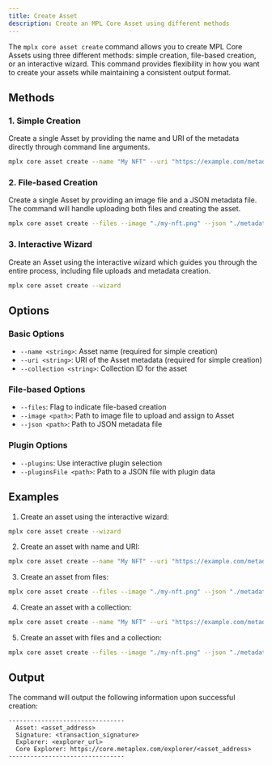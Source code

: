 ```yaml
---
title: Create Asset
description: Create an MPL Core Asset using different methods
---
```


The `mplx core asset create` command allows you to create MPL Core Assets using three different methods: simple creation, file-based creation, or an interactive wizard. This command provides flexibility in how you want to create your assets while maintaining a consistent output format.

## Methods

### 1. Simple Creation
Create a single Asset by providing the name and URI of the metadata directly through command line arguments.

```bash
mplx core asset create --name "My NFT" --uri "https://example.com/metadata.json"
```

### 2. File-based Creation
Create a single Asset by providing an image file and a JSON metadata file. The command will handle uploading both files and creating the asset.

```bash
mplx core asset create --files --image "./my-nft.png" --json "./metadata.json"
```

### 3. Interactive Wizard
Create an Asset using the interactive wizard which guides you through the entire process, including file uploads and metadata creation.

```bash
mplx core asset create --wizard
```

## Options

### Basic Options
- `--name <string>`: Asset name (required for simple creation)
- `--uri <string>`: URI of the Asset metadata (required for simple creation)
- `--collection <string>`: Collection ID for the asset

### File-based Options
- `--files`: Flag to indicate file-based creation
- `--image <path>`: Path to image file to upload and assign to Asset
- `--json <path>`: Path to JSON metadata file

### Plugin Options
- `--plugins`: Use interactive plugin selection
- `--pluginsFile <path>`: Path to a JSON file with plugin data

## Examples

1. Create an asset using the interactive wizard:
```bash
mplx core asset create --wizard
```

2. Create an asset with name and URI:
```bash
mplx core asset create --name "My NFT" --uri "https://example.com/metadata.json"
```

3. Create an asset from files:
```bash
mplx core asset create --files --image "./my-nft.png" --json "./metadata.json"
```

4. Create an asset with a collection:
```bash
mplx core asset create --name "My NFT" --uri "https://example.com/metadata.json" --collection "collection_id_here"
```

5. Create an asset with files and a collection:
```bash
mplx core asset create --files --image "./my-nft.png" --json "./metadata.json" --collection "collection_id_here"
```

## Output

The command will output the following information upon successful creation:
```
--------------------------------
  Asset: <asset_address>
  Signature: <transaction_signature>
  Explorer: <explorer_url>
  Core Explorer: https://core.metaplex.com/explorer/<asset_address>
--------------------------------
```
